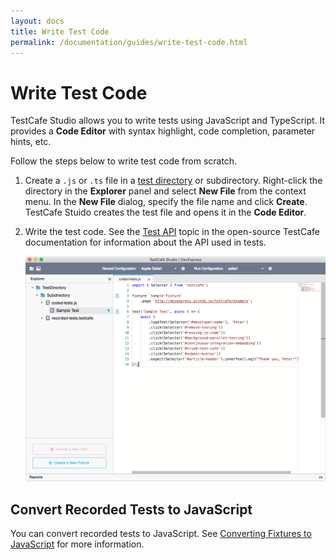 ```yaml
---
layout: docs
title: Write Test Code
permalink: /documentation/guides/write-test-code.html
---
```

# Write Test Code

TestCafe Studio allows you to write tests using JavaScript and TypeScript. It provides a **Code Editor** with syntax highlight, code completion, parameter hints, etc.

Follow the steps below to write test code from scratch.

1. Create a `.js` or `.ts` file in a [test directory](organize-tests.md#test-directory) or subdirectory. Right-click the directory in the **Explorer** panel and select **New File** from the context menu. In the **New File** dialog, specify the file name and click **Create**. TestCafe Stuido creates the test file and opens it in the **Code Editor**.

2. Write the test code. See the [Test API](https://devexpress.github.io/testcafe/documentation/test-api/) topic in the open-source TestCafe documentation for information about the API used in tests.

    ![Code Editor](../../images/guides/code-editor.png)

## Convert Recorded Tests to JavaScript

You can convert recorded tests to JavaScript. See [Converting Fixtures to JavaScript](../user-interface/explorer-panel.md#converting-fixtures-to-javascript) for more information.